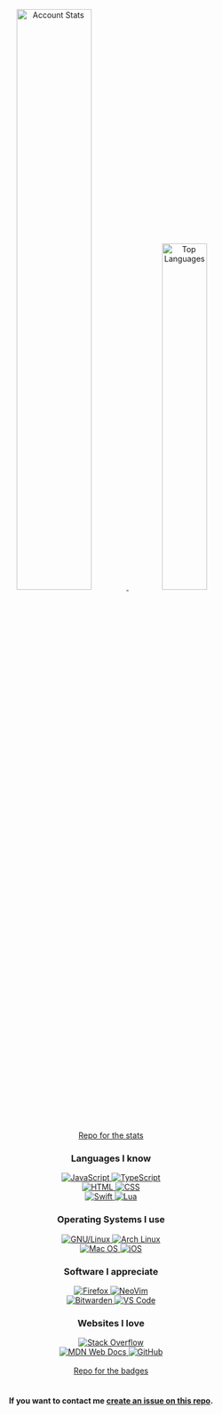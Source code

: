 <div align="center">
	<a href="https://github.com/anuraghazra/github-readme-stats">
		<img alt="Account Stats" width="51.8%" src="https://github-readme-stats.vercel.app/api?username=RC-14&count_private=true&show_icons=true&bg_color=0d1117&text_color=c9d1d9&icon_color=1f6feb&hide_title=true&hide_border=true&disable_animations=true&cache_seconds=86400">
	</a>
	<a href="https://github.com/anuraghazra/github-readme-stats">
		<img alt="Top Languages" width="40%" src="https://github-readme-stats.vercel.app/api/top-langs/?username=RC-14&layout=compact&bg_color=0d1117&title_color=c9d1d9&text_color=c9d1d9&icon_color=1f6feb&hide_border=true&langs_count=6&cache_seconds=86400">
	</a>
	<br>
	<a href="https://github.com/anuraghazra/github-readme-stats">Repo for the stats</a>
</div>

<div align="center">
	<div>
		<h3>Languages I know</h3>
		<a href="#">
			<img alt="JavaScript" src="https://img.shields.io/badge/javascript-%23323330.svg?style=for-the-badge&logo=javascript&logoColor=%23F7DF1E">
		</a>
		<a href="https://www.typescriptlang.org/">
			<img alt="TypeScript" src="https://img.shields.io/badge/typescript-%23007ACC.svg?style=for-the-badge&logo=typescript&logoColor=white">
		</a>
		<br>
		<a href="#">
			<img alt="HTML" src="https://img.shields.io/badge/html5-%23E34F26.svg?style=for-the-badge&logo=html5&logoColor=white">
		</a>
		<a href="#">
			<img alt="CSS" src="https://img.shields.io/badge/css3-%231572B6.svg?style=for-the-badge&logo=css3&logoColor=white">
		</a>
		<br>
		<a href="https://www.swift.org/">
			<img alt="Swift" src="https://img.shields.io/badge/swift-F54A2A?style=for-the-badge&logo=swift&logoColor=white">
		</a>
		<a href="https://www.lua.org/">
			<img alt="Lua" src="https://img.shields.io/badge/lua-%232C2D72.svg?style=for-the-badge&logo=lua&logoColor=white">
		</a>
	</div>
	<div>
		<h3>Operating Systems I use</h3>
		<a href="https://kernel.org/">
			<img alt="GNU/Linux" src="https://img.shields.io/static/v1?style=for-the-badge&logo=linux&logoColor=black&color=fcc624&label&message=GNU%2FLinux">
		</a>
		<a href="https://wiki.archlinux.org/title/Installation_guide">
			<img alt="Arch Linux" src="https://img.shields.io/badge/Arch%20Linux-1793D1?logo=arch-linux&logoColor=fff&style=for-the-badge">
		</a>
		<br>
		<a href="https://www.apple.com/macos/">
			<img alt="Mac OS" src="https://img.shields.io/static/v1?style=for-the-badge&logo=apple&logoColor=cfcfcf&color=131313&label&message=Mac%20OS">
		</a>
		<a href="https://www.apple.com/ios/">
			<img alt="iOS" src="https://img.shields.io/badge/iOS-000000?style=for-the-badge&logo=ios&logoColor=cfcfc&color=131313">
		</a>
	</div>
	<div>
		<h3>Software I appreciate</h3>
		<a href="https://firefox.com/">
			<img alt="Firefox" src="https://img.shields.io/badge/Firefox-FF7139?style=for-the-badge&logo=Firefox-Browser&logoColor=white">
		</a>
		<a href="https://neovim.io/">
			<img alt="NeoVim" src="https://img.shields.io/badge/NeoVim-%2357A143.svg?&style=for-the-badge&logo=neovim&logoColor=white">
		</a>
		<br>
		<a href="https://bitwarden.com/">
			<img alt="Bitwarden" src="https://img.shields.io/badge/bitwarden-%23175DDC.svg?style=for-the-badge&logo=bitwarden&logoColor=white">
		</a>
		<a href="https://code.visualstudio.com/">
			<img alt="VS Code" src="https://img.shields.io/static/v1?style=for-the-badge&logo=visual-studio-code&logoColor=white&color=0078d7&label=&message=VS%20Code">
		</a>
	</div>
	<div>
		<h3>Websites I love</h3>
		<a href="https://stackoverflow.com/">
			<img alt="Stack Overflow" src="https://img.shields.io/badge/-Stackoverflow-FE7A16?style=for-the-badge&logo=stack-overflow&logoColor=white">
		</a>
		<br>
		<a href="https://developer.mozilla.org/">
			<img alt="MDN Web Docs" src="https://img.shields.io/badge/MDN_Web_Docs-black?style=for-the-badge&logo=mdnwebdocs&logoColor=white">
		</a>
		<a href="https://www.github.com/">
			<img alt="GitHub" src="https://img.shields.io/badge/github-%23121011.svg?style=for-the-badge&logo=github&logoColor=f0f6fc&color=161b22">
		</a>
	</div>
</div>
<br>
<div align="center">
	<a href="https://github.com/Ileriayo/markdown-badges">Repo for the badges</a>
</div>
<br>
<div align="center">
	<h4>If you want to contact me <a href="https://github.com/RC-14/RC-14/issues/new">create an issue on this repo</a>.</h5>
</div>
